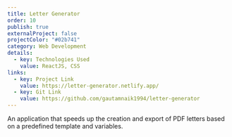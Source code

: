 ```yaml
---
title: Letter Generator
order: 10
publish: true
externalProject: false
projectColor: "#02b741"
category: Web Development
details:
  - key: Technologies Used
    value: ReactJS, CSS
links:
  - key: Project Link
    value: https://letter-generator.netlify.app/
  - key: Git Link
    value: https://github.com/gautamnaik1994/letter-generator
---
```

An application that speeds up the creation and export of PDF letters based on a predefined template and variables.
